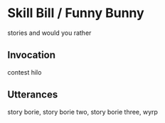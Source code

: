 # Skill Bill / Funny Bunny

stories and would you rather

## Invocation

contest hilo

## Utterances 

story borie, story borie two, story borie three, wyrp
